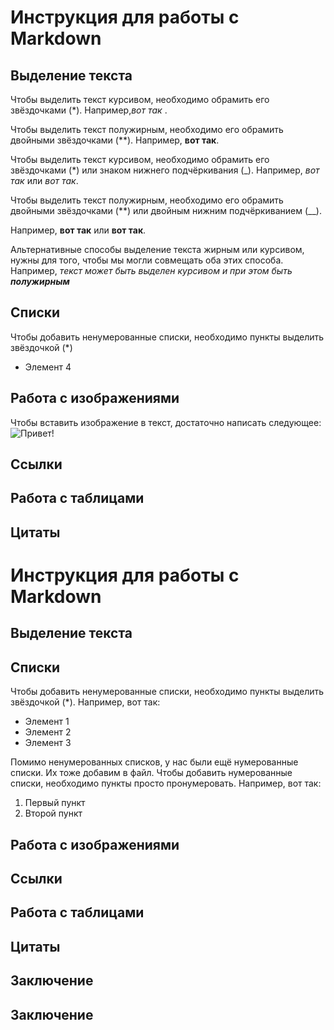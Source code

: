 # Инструкция для работы с Markdown

## Выделение текста
Чтобы выделить текст курсивом, необходимо обрамить его звёздочками (*). Например,*вот так* .

Чтобы выделить текст полужирным, необходимо его обрамить двойными звёздочками (**).
 Например, **вот так**.

Чтобы выделить текст курсивом, необходимо обрамить его звёздочками (*) или знаком нижнего подчёркивания (_). 
Например, *вот так* или _вот так_.

Чтобы выделить текст полужирным, необходимо его обрамить двойными звёздочками
(**) или двойным нижним подчёркиванием (__). 

Например, **вот так** или __вот так__.

Альтернативные способы выделение текста жирным или курсивом, нужны для того, чтобы мы могли совмещать оба этих способа. Например, _текст может быть выделен
курсивом и при этом быть **полужирным**_

## Списки
Чтобы добавить ненумерованные списки, необходимо пункты выделить звёздочкой (*) 
+ Элемент 4

## Работа с изображениями
Чтобы вставить изображение в текст, достаточно написать следующее:
![Привет!](1472042719_15.jpg)

## Ссылки

## Работа с таблицами

## Цитаты
# Инструкция для работы с Markdown

## Выделение текста

## Списки
Чтобы добавить ненумерованные списки, необходимо пункты выделить звёздочкой
(*). Например, вот так:
* Элемент 1
* Элемент 2
* Элемент 3

Помимо ненумерованных списков, у нас были ещё нумерованные списки. Их тоже добавим в файл.
Чтобы добавить нумерованные списки, необходимо пункты просто пронумеровать.
Например, вот так:
1. Первый пункт
2. Второй пункт

## Работа с изображениями

## Ссылки

## Работа с таблицами

## Цитаты

## Заключение
## Заключение